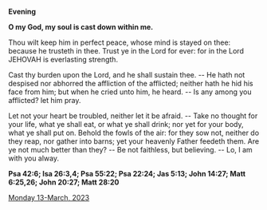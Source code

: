 **Evening**

**O my God, my soul is cast down within me.**
 
Thou wilt keep him in perfect peace, whose mind is stayed on thee: because he trusteth in thee. Trust ye in the Lord for ever: for in the Lord JEHOVAH is everlasting strength.
 
Cast thy burden upon the Lord, and he shall sustain thee. -- He hath not despised nor abhorred the affliction of the afflicted; neither hath he hid his face from him; but when he cried unto him, he heard. -- Is any among you afflicted? let him pray.
 
Let not your heart be troubled, neither let it be afraid. -- Take no thought for your life, what ye shall eat, or what ye shall drink; nor yet for your body, what ye shall put on. Behold the fowls of the air: for they sow not, neither do they reap, nor gather into barns; yet your heavenly Father feedeth them. Are ye not much better than they? -- Be not faithless, but believing. -- Lo, I am with you alway.  

**Psa 42:6; Isa 26:3,4; Psa 55:22; Psa 22:24; Jas 5:13; John 14:27; Matt 6:25,26; John 20:27; Matt 28:20**

[Monday 13-March, 2023](https://t.me/daily_light)

